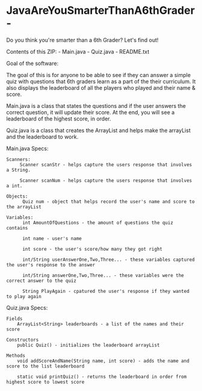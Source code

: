 # JavaAreYouSmarterThanA6thGrader-
Do you think you're smarter than a 6th Grader? Let's find out!

Contents of this ZIP:
	- Main.java
	- Quiz.java
	- README.txt

Goal of the software:

The goal of this is for anyone to be able to see if they can answer a simple quiz with questions that 6th graders learn as a part of the their curriculum. It also displays the leaderboard of all the players who played and their name & score.

Main.java is a class that states the questions and if the user answers the correct question, it will update their score. At the end, you will see a leaderboard of the highest score, in order.

Quiz.java is a class that creates the ArrayList and helps make the arrayList and the leaderboard to work.


Main.java Specs:

	Scanners:
		 Scanner scanStr - helps capture the users response that involves a String.
		 
		 Scanner scanNum - helps capture the users response that involves a int.

	Objects:
		  Quiz num - object that helps record the user's name and score to the arrayList
	
	Variables:
		  int AmountOfQuestions - the amount of questions the quiz contains
		  
		  int name - user's name
		  
		  int score - the user's score/how many they got right
		  
		  int/String userAnswerOne,Two,Three... - these variables captured the user's response to the answer
		  
		  int/String answerOne,Two,Three... - these variables were the correct answer to the quiz
		  
		  String PlayAgain - cpatured the user's response if they wanted to play again
		  
		  

Quiz.java Specs:

	Fields
		ArrayList<String> leaderboards - a list of the names and their score
		
	Constructors
		public Quiz() - initializes the leaderboard arrayList

	Methods
		void addScoreAndName(String name, int score) - adds the name and score to the list leaderboard

		static void printQuiz() - returns the leaderboard in order from highest score to lowest score
